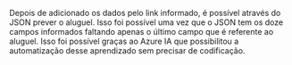 Depois de adicionado os dados pelo link informado, é possível através do JSON prever o aluguel.
Isso foi possível uma vez que o JSON tem os doze campos informados faltando apenas o último campo que é referente ao aluguel.
Isso foi possível graças ao Azure IA que possibilitou a automatização desse aprendizado sem precisar de codificação.
